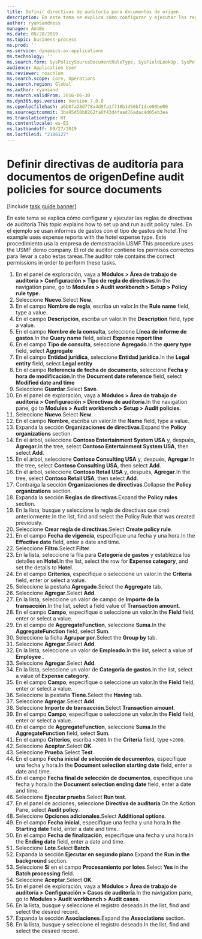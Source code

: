 ```yaml
---
title: Definir directivas de auditoría para documentos de origen
description: En este tema se explica cómo configurar y ejecutar las reglas de directivas de auditoría.
author: ryansandness
manager: AnnBe
ms.date: 08/20/2019
ms.topic: business-process
ms.prod: ''
ms.service: dynamics-ax-applications
ms.technology: ''
ms.search.form: SysPolicySourceDocumentRuleType, SysFieldLookUp, SysPolicyListPage, SysPolicy, AuditPolicyRule, SysQueryForm, SysQueryFieldLookUp, AuditPolicyDateSelection, AuditPolicyAdditionalOption, BatchJob, CaseDetail
audience: Application User
ms.reviewer: roschlom
ms.search.scope: Core, Operations
ms.search.region: Global
ms.author: ryansand
ms.search.validFrom: 2016-06-30
ms.dyn365.ops.version: Version 7.0.0
ms.openlocfilehash: a6b0fa28d778a4d9fa1f718b1d50bf1dce00be00
ms.sourcegitcommit: 3ba95d50b8262fa0f43d4faad76adac4d05eb3ea
ms.translationtype: HT
ms.contentlocale: es-ES
ms.lasthandoff: 09/27/2019
ms.locfileid: "2186127"
---
```

# <a name="define-audit-policies-for-source-documents"></a><span data-ttu-id="c1cc2-103">Definir directivas de auditoría para documentos de origen</span><span class="sxs-lookup"><span data-stu-id="c1cc2-103">Define audit policies for source documents</span></span>

[!include [task guide banner](../../includes/task-guide-banner.md)]

<span data-ttu-id="c1cc2-104">En este tema se explica cómo configurar y ejecutar las reglas de directivas de auditoría.</span><span class="sxs-lookup"><span data-stu-id="c1cc2-104">This topic explains how to set up and run audit policy rules.</span></span> <span data-ttu-id="c1cc2-105">En el ejemplo se usan informes de gastos con el tipo de gastos de hotel.</span><span class="sxs-lookup"><span data-stu-id="c1cc2-105">The example uses expense reports with the hotel expense type.</span></span> <span data-ttu-id="c1cc2-106">Este procedimiento usa la empresa de demostración USMF.</span><span class="sxs-lookup"><span data-stu-id="c1cc2-106">This procedure uses the USMF demo company.</span></span> <span data-ttu-id="c1cc2-107">El rol de auditor contiene los permisos correctos para llevar a cabo estas tareas.</span><span class="sxs-lookup"><span data-stu-id="c1cc2-107">The auditor role contains the correct permissions in order to perform these tasks.</span></span>

1. <span data-ttu-id="c1cc2-108">En el panel de exploración, vaya a **Módulos > Área de trabajo de auditoría > Configuración > Tipo de regla de directivas**.</span><span class="sxs-lookup"><span data-stu-id="c1cc2-108">In the navigation pane, go to **Modules > Audit workbench > Setup > Policy rule type**.</span></span>
2. <span data-ttu-id="c1cc2-109">Seleccione **Nuevo**.</span><span class="sxs-lookup"><span data-stu-id="c1cc2-109">Select **New**.</span></span>
3. <span data-ttu-id="c1cc2-110">En el campo **Nombre de regla**, escriba un valor.</span><span class="sxs-lookup"><span data-stu-id="c1cc2-110">In the **Rule name** field, type a value.</span></span>
4. <span data-ttu-id="c1cc2-111">En el campo **Descripción**, escriba un valor.</span><span class="sxs-lookup"><span data-stu-id="c1cc2-111">In the **Description** field, type a value.</span></span>
5. <span data-ttu-id="c1cc2-112">En el campo **Nombre de la consulta**, seleccione **Línea de informe de gastos**.</span><span class="sxs-lookup"><span data-stu-id="c1cc2-112">In the **Query name** field, select **Expense report line**</span></span>
6. <span data-ttu-id="c1cc2-113">En el campo **Tipo de consulta**, seleccione **Agregado**.</span><span class="sxs-lookup"><span data-stu-id="c1cc2-113">In the **query type** field, select **Aggregate**</span></span>
7. <span data-ttu-id="c1cc2-114">En el campo **Entidad jurídica**, seleccione **Entidad jurídica**.</span><span class="sxs-lookup"><span data-stu-id="c1cc2-114">In the **Legal entity** field, select **Legal entity**</span></span>
8. <span data-ttu-id="c1cc2-115">En el campo **Referencia de fecha de documento**, seleccione **Fecha y hora de modificación**.</span><span class="sxs-lookup"><span data-stu-id="c1cc2-115">In the **Document date reference** field, select **Modified date and time**</span></span>
9. <span data-ttu-id="c1cc2-116">Seleccione **Guardar**.</span><span class="sxs-lookup"><span data-stu-id="c1cc2-116">Select **Save**.</span></span>
10. <span data-ttu-id="c1cc2-117">En el panel de exploración, vaya a **Módulos > Área de trabajo de auditoría > Configuración > Directivas de auditoría**.</span><span class="sxs-lookup"><span data-stu-id="c1cc2-117">In the navigation pane, go to **Modules > Audit workbench > Setup > Audit policies**.</span></span>
11. <span data-ttu-id="c1cc2-118">Seleccione **Nuevo**.</span><span class="sxs-lookup"><span data-stu-id="c1cc2-118">Select **New**.</span></span>
12. <span data-ttu-id="c1cc2-119">En el campo **Nombre**, escriba un valor.</span><span class="sxs-lookup"><span data-stu-id="c1cc2-119">In the **Name** field, type a value.</span></span>
13. <span data-ttu-id="c1cc2-120">Expanda la sección **Organizaciones de directivas**.</span><span class="sxs-lookup"><span data-stu-id="c1cc2-120">Expand the **Policy organizations** section.</span></span>
14. <span data-ttu-id="c1cc2-121">En el árbol, seleccione **Contoso Entertainment System USA** y, después, **Agregar**.</span><span class="sxs-lookup"><span data-stu-id="c1cc2-121">In the tree, select **Contoso Entertainment System USA**, then select **Add**.</span></span>
15. <span data-ttu-id="c1cc2-122">En el árbol, seleccione **Contoso Consulting USA** y, después, **Agregar**.</span><span class="sxs-lookup"><span data-stu-id="c1cc2-122">In the tree, select **Contoso Consulting USA**, then select **Add**.</span></span>
16. <span data-ttu-id="c1cc2-123">En el árbol, seleccione **Contoso Retail USA** y, después, **Agregar**.</span><span class="sxs-lookup"><span data-stu-id="c1cc2-123">In the tree, select **Contoso Retail USA**, then select **Add**.</span></span>
17. <span data-ttu-id="c1cc2-124">Contraiga la sección **Organizaciones de directivas**.</span><span class="sxs-lookup"><span data-stu-id="c1cc2-124">Collapse the **Policy organizations** section.</span></span>
18. <span data-ttu-id="c1cc2-125">Expanda la sección **Reglas de directivas**.</span><span class="sxs-lookup"><span data-stu-id="c1cc2-125">Expand the **Policy rules** section.</span></span>
19. <span data-ttu-id="c1cc2-126">En la lista, busque y seleccione la regla de directivas que creó anteriormente.</span><span class="sxs-lookup"><span data-stu-id="c1cc2-126">In the list, find and select the Policy Rule that was created previously.</span></span>
20. <span data-ttu-id="c1cc2-127">Seleccione **Crear regla de directivas**.</span><span class="sxs-lookup"><span data-stu-id="c1cc2-127">Select **Create policy rule**.</span></span>
21. <span data-ttu-id="c1cc2-128">En el campo **Fecha de vigencia**, especifique una fecha y una hora.</span><span class="sxs-lookup"><span data-stu-id="c1cc2-128">In the **Effective date** field, enter a date and time.</span></span>
22. <span data-ttu-id="c1cc2-129">Seleccione **Filtro**.</span><span class="sxs-lookup"><span data-stu-id="c1cc2-129">Select **Filter**.</span></span>
23. <span data-ttu-id="c1cc2-130">En la lista, seleccione la fila para **Categoría de gastos** y establezca los detalles en **Hotel**.</span><span class="sxs-lookup"><span data-stu-id="c1cc2-130">In the list, select the row for **Expense category**, and set the details to **Hotel**.</span></span>
24. <span data-ttu-id="c1cc2-131">En el campo **Criterios**, especifique o seleccione un valor.</span><span class="sxs-lookup"><span data-stu-id="c1cc2-131">In the **Criteria** field, enter or select a value.</span></span>
25. <span data-ttu-id="c1cc2-132">Seleccione la pestaña **Agregado**.</span><span class="sxs-lookup"><span data-stu-id="c1cc2-132">Select the **Aggregate** tab.</span></span>
26. <span data-ttu-id="c1cc2-133">Seleccione **Agregar**.</span><span class="sxs-lookup"><span data-stu-id="c1cc2-133">Select **Add**.</span></span>
27. <span data-ttu-id="c1cc2-134">En la lista, seleccione un valor de campo de **Importe de la transacción**.</span><span class="sxs-lookup"><span data-stu-id="c1cc2-134">In the list, select a field value of **Transaction amount**.</span></span>
28. <span data-ttu-id="c1cc2-135">En el campo **Campo**, especifique o seleccione un valor.</span><span class="sxs-lookup"><span data-stu-id="c1cc2-135">In the **Field** field, enter or select a value.</span></span>
29. <span data-ttu-id="c1cc2-136">En el campo de **AggregateFunction**, seleccione **Suma**.</span><span class="sxs-lookup"><span data-stu-id="c1cc2-136">In the **AggregateFunction** field, select **Sum**.</span></span>
30. <span data-ttu-id="c1cc2-137">Seleccione la ficha **Agrupar por**.</span><span class="sxs-lookup"><span data-stu-id="c1cc2-137">Select the **Group by** tab.</span></span>
31. <span data-ttu-id="c1cc2-138">Seleccione **Agregar**.</span><span class="sxs-lookup"><span data-stu-id="c1cc2-138">Select **Add**.</span></span>
32. <span data-ttu-id="c1cc2-139">En la lista, seleccione un valor de **Empleado**.</span><span class="sxs-lookup"><span data-stu-id="c1cc2-139">In the list, select a value of **Employee** .</span></span>
33. <span data-ttu-id="c1cc2-140">Seleccione **Agregar**.</span><span class="sxs-lookup"><span data-stu-id="c1cc2-140">Select **Add**.</span></span>
34. <span data-ttu-id="c1cc2-141">En la lista, seleccione un valor de **Categoría de gastos**.</span><span class="sxs-lookup"><span data-stu-id="c1cc2-141">In the list, select a value of **Expense category**.</span></span>
35. <span data-ttu-id="c1cc2-142">En el campo **Campo**, especifique o seleccione un valor.</span><span class="sxs-lookup"><span data-stu-id="c1cc2-142">In the **Field** field, enter or select a value.</span></span>
36. <span data-ttu-id="c1cc2-143">Seleccione la pestaña **Tiene**.</span><span class="sxs-lookup"><span data-stu-id="c1cc2-143">Select the **Having** tab.</span></span>
37. <span data-ttu-id="c1cc2-144">Seleccione **Agregar**.</span><span class="sxs-lookup"><span data-stu-id="c1cc2-144">Select **Add**.</span></span>
38. <span data-ttu-id="c1cc2-145">Seleccione **Importe de transacción**.</span><span class="sxs-lookup"><span data-stu-id="c1cc2-145">Select **Transaction amount**.</span></span>
39. <span data-ttu-id="c1cc2-146">En el campo **Campo**, especifique o seleccione un valor.</span><span class="sxs-lookup"><span data-stu-id="c1cc2-146">In the **Field** field, enter or select a value.</span></span>
40. <span data-ttu-id="c1cc2-147">En el campo de **AggregateFunction**, seleccione **Suma**.</span><span class="sxs-lookup"><span data-stu-id="c1cc2-147">In the **AggregateFunction** field, select **Sum**.</span></span>
41. <span data-ttu-id="c1cc2-148">En el campo **Criterios**, escriba `>2000`.</span><span class="sxs-lookup"><span data-stu-id="c1cc2-148">In the **Criteria** field, type `>2000`.</span></span>
42. <span data-ttu-id="c1cc2-149">Seleccione **Aceptar**.</span><span class="sxs-lookup"><span data-stu-id="c1cc2-149">Select **OK**.</span></span>
43. <span data-ttu-id="c1cc2-150">Seleccione **Prueba**.</span><span class="sxs-lookup"><span data-stu-id="c1cc2-150">Select **Test**.</span></span>
44. <span data-ttu-id="c1cc2-151">En el campo **Fecha inicial de selección de documentos**, especifique una fecha y hora.</span><span class="sxs-lookup"><span data-stu-id="c1cc2-151">In the **Document selection starting date** field, enter a date and time.</span></span>
45. <span data-ttu-id="c1cc2-152">En el campo **Fecha final de selección de documentos**, especifique una fecha y hora.</span><span class="sxs-lookup"><span data-stu-id="c1cc2-152">In the **Document selection ending date** field, enter a date and time.</span></span>
46. <span data-ttu-id="c1cc2-153">Seleccione **Ejecutar prueba**.</span><span class="sxs-lookup"><span data-stu-id="c1cc2-153">Select **Run test**.</span></span>
47. <span data-ttu-id="c1cc2-154">En el panel de acciones, seleccione **Directiva de auditoría**.</span><span class="sxs-lookup"><span data-stu-id="c1cc2-154">On the Action Pane, select **Audit policy**.</span></span>
48. <span data-ttu-id="c1cc2-155">Seleccione **Opciones adicionales**.</span><span class="sxs-lookup"><span data-stu-id="c1cc2-155">Select **Additional options**.</span></span>
49. <span data-ttu-id="c1cc2-156">En el campo **Fecha inicial**, especifique una fecha y una hora.</span><span class="sxs-lookup"><span data-stu-id="c1cc2-156">In the **Starting date** field, enter a date and time.</span></span>
50. <span data-ttu-id="c1cc2-157">En el campo **Fecha de finalización**, especifique una fecha y una hora.</span><span class="sxs-lookup"><span data-stu-id="c1cc2-157">In the **Ending date** field, enter a date and time.</span></span>
51. <span data-ttu-id="c1cc2-158">Seleccione **Lote**.</span><span class="sxs-lookup"><span data-stu-id="c1cc2-158">Select **Batch**.</span></span>
52. <span data-ttu-id="c1cc2-159">Expanda la sección **Ejecutar en segundo plano**.</span><span class="sxs-lookup"><span data-stu-id="c1cc2-159">Expand the **Run in the background** section.</span></span>
53. <span data-ttu-id="c1cc2-160">Seleccione **Sí** en el campo **Procesamiento por lotes**.</span><span class="sxs-lookup"><span data-stu-id="c1cc2-160">Select **Yes** in the **Batch processing** field.</span></span>
54. <span data-ttu-id="c1cc2-161">Seleccione **Aceptar**.</span><span class="sxs-lookup"><span data-stu-id="c1cc2-161">Select **OK**.</span></span>
55. <span data-ttu-id="c1cc2-162">En el panel de exploración, vaya a **Módulos > Área de trabajo de auditoría > Configuración > Casos de auditoría**.</span><span class="sxs-lookup"><span data-stu-id="c1cc2-162">In the navigation pane, go to **Modules > Audit workbench > Audit cases**.</span></span>
56. <span data-ttu-id="c1cc2-163">En la lista, busque y seleccione el registro deseado.</span><span class="sxs-lookup"><span data-stu-id="c1cc2-163">In the list, find and select the desired record.</span></span>
57. <span data-ttu-id="c1cc2-164">Expanda la sección **Asociaciones**.</span><span class="sxs-lookup"><span data-stu-id="c1cc2-164">Expand the **Associations** section.</span></span>
58. <span data-ttu-id="c1cc2-165">En la lista, busque y seleccione el registro deseado.</span><span class="sxs-lookup"><span data-stu-id="c1cc2-165">In the list, find and select the desired record.</span></span>

